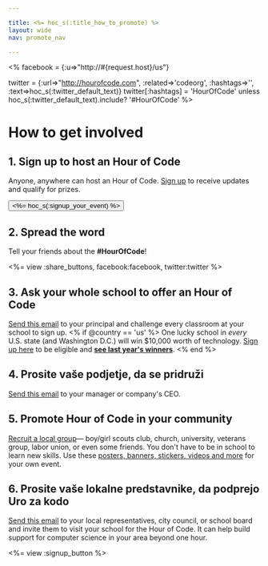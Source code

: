 ```yaml
---

title: <%= hoc_s(:title_how_to_promote) %>
layout: wide
nav: promote_nav

---
```


<% facebook = {:u=>"http://#{request.host}/us"}

twitter = {:url=>"http://hourofcode.com", :related=>'codeorg', :hashtags=>'', :text=>hoc_s(:twitter_default_text)}
twitter[:hashtags] = 'HourOfCode' unless hoc_s(:twitter_default_text).include? '#HourOfCode' %>

# How to get involved

## 1. Sign up to host an Hour of Code

Anyone, anywhere can host an Hour of Code. [Sign up](<%= resolve_url('/') %>) to receive updates and qualify for prizes.   


[<button><%= hoc_s(:signup_your_event) %></button>](<%= resolve_url('/') %>)

## 2. Spread the word

Tell your friends about the **#HourOfCode**!

<%= view :share_buttons, facebook:facebook, twitter:twitter %>

## 3. Ask your whole school to offer an Hour of Code

[Send this email](<%= resolve_url('/promote/resources#sample-emails') %>) to your principal and challenge every classroom at your school to sign up. <% if @country == 'us' %> One lucky school in *every* U.S. state (and Washington D.C.) will win $10,000 worth of technology. [Sign up here](<%= resolve_url('/prizes/hardware-signup') %>) to be eligible and [**see last year's winners**](http://codeorg.tumblr.com/post/104109522378/prize-winners). <% end %>

## 4. Prosite vaše podjetje, da se pridruži

[Send this email](<%= resolve_url('/promote/resources#sample-emails') %>) to your manager or company's CEO.

## 5. Promote Hour of Code in your community

[Recruit a local group](<%= resolve_url('/promote/resources#sample-emails') %>)— boy/girl scouts club, church, university, veterans group, labor union, or even some friends. You don't have to be in school to learn new skills. Use these [posters, banners, stickers, videos and more](<%= resolve_url('/promote/resources') %>) for your own event.

## 6. Prosite vaše lokalne predstavnike, da podprejo Uro za kodo

[Send this email](<%= resolve_url('/promote/resources#sample-emails') %>) to your local representatives, city council, or school board and invite them to visit your school for the Hour of Code. It can help build support for computer science in your area beyond one hour.

<%= view :signup_button %>